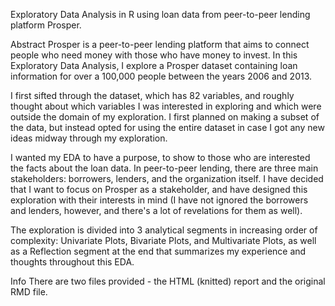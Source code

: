 Exploratory Data Analysis in R using loan data from peer-to-peer lending platform Prosper.



Abstract
Prosper is a peer-to-peer lending platform that aims to connect people who need money with those who have money to invest. In this Exploratory Data Analysis, I explore a Prosper dataset containing loan information for over a 100,000 people between the years 2006 and 2013.

I first sifted through the dataset, which has 82 variables, and roughly thought about which variables I was interested in exploring and which were outside the domain of my exploration. I first planned on making a subset of the data, but instead opted for using the entire dataset in case I got any new ideas midway through my exploration.

I wanted my EDA to have a purpose, to show to those who are interested the facts about the loan data. In peer-to-peer lending, there are three main stakeholders: borrowers, lenders, and the organization itself. I have decided that I want to focus on Prosper as a stakeholder, and have designed this exploration with their interests in mind (I have not ignored the borrowers and lenders, however, and there's a lot of revelations for them as well).

The exploration is divided into 3 analytical segments in increasing order of complexity: Univariate Plots, Bivariate Plots, and Multivariate Plots, as well as a Reflection segment at the end that summarizes my experience and thoughts throughout this EDA.

Info
There are two files provided - the HTML (knitted) report and the original RMD file.

